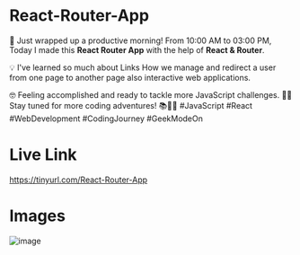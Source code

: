 # React-Router-App

🚀 Just wrapped up a productive morning! From 10:00 AM to 03:00 PM, Today I made this **React Router App** with the help of **React & Router**.

💡 I've learned so much about Links How we manage and redirect a user from one page to another page also interactive web applications.

🤓 Feeling accomplished and ready to tackle more JavaScript challenges. 💪🏽 Stay tuned for more coding adventures! 📚👩‍💻
#JavaScript #React #WebDevelopment #CodingJourney #GeekModeOn

# Live Link
https://tinyurl.com/React-Router-App

# Images
![image](https://github.com/RanaHuzaima/React-Router-App/assets/120297532/b4483bcf-4efd-478c-a73c-286bb0e5acf9)


